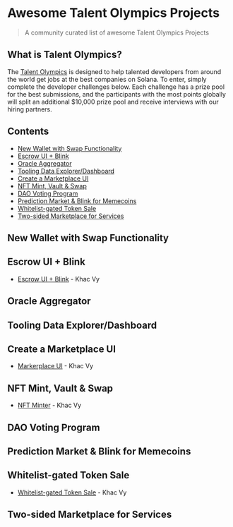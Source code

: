 # Awesome Talent Olympics Projects

> A community curated list of awesome Talent Olympics Projects

## What is Talent Olympics?

The [Talent Olympics](https://earn.superteam.fun/talent-olympics/) is designed to help talented developers from around the world get jobs at the best companies on Solana. To enter, simply complete the developer challenges below. Each challenge has a prize pool for the best submissions, and the participants with the most points globally will split an additional $10,000 prize pool and receive interviews with our hiring partners.

## Contents

- [New Wallet with Swap Functionality](#new-wallet-with-swap-functionality)
- [Escrow UI + Blink](#escrow-ui--blink)
- [Oracle Aggregator](#tooling-data-explorerdashboard)
- [Tooling Data Explorer/Dashboard](#tooling-data-explorerdashboard)
- [Create a Marketplace UI](#create-a-marketplace-ui)
- [NFT Mint, Vault & Swap](#nft-mint-vault--swap)
- [DAO Voting Program](#dao-voting-program)
- [Prediction Market & Blink for Memecoins](#prediction-market--blink-for-memecoins)
- [Whitelist-gated Token Sale](#whitelist-gated-token-sale)
- [Two-sided Marketplace for Services](#two-sided-marketplace-for-services)

## New Wallet with Swap Functionality

## Escrow UI + Blink

- [Escrow UI + Blink](https://github.com/trankhacvy/talent-olympics/tree/main/escrow-ui-blink) - Khac Vy

## Oracle Aggregator



## Tooling Data Explorer/Dashboard



## Create a Marketplace UI

- [Markerplace UI](https://github.com/trankhacvy/talent-olympics/tree/main/marketplace-ui) - Khac Vy

## NFT Mint, Vault & Swap

- [NFT Minter](https://github.com/trankhacvy/talent-olympics/tree/main/nft-minter) - Khac Vy

## DAO Voting Program



## Prediction Market & Blink for Memecoins



## Whitelist-gated Token Sale

- [Whitelist-gated Token Sale](https://github.com/trankhacvy/talent-olympics/tree/main/whitelist-gated-token-sale) - Khac Vy

## Two-sided Marketplace for Services

